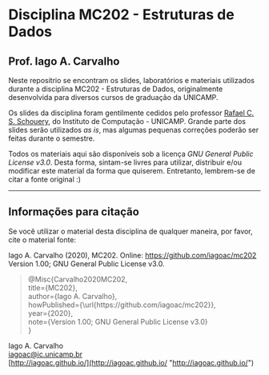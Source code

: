# Disciplina MC202 - Estruturas de Dados

## Prof. Iago A. Carvalho

Neste repositrio se encontram os slides, laboratórios e materiais utilizados durante a disciplina MC202 - Estruturas de Dados, originalmente desenvolvida para diversos cursos de graduação da UNICAMP. 

Os slides da disciplina foram gentilmente cedidos pelo professor [Rafael C. S. Schouery](https://www.ic.unicamp.br/~rafael/ "Rafael C. S. Schouery"), do Instituto de Computação - UNICAMP. Grande parte dos slides serão utilizados *as is*, mas algumas pequenas correções poderão ser feitas durante o semestre. 

Todos os materiais aqui são disponíveis sob a licença _GNU General Public License v3.0_. Desta forma, sintam-se livres para utilizar, distribuir e/ou modificar este material da forma que quiserem. Entretanto, lembrem-se de citar a fonte original :)

------------

## Informações para citação

Se você utilizar o material desta disciplina de qualquer maneira, por favor, cite o material fonte:

Iago A. Carvalho (2020), MC202. Online: https://github.com/iagoac/mc202 Version 1.00; GNU General Public License v3.0.


> @Misc{Carvalho2020MC202,  
title={MC202},  
author={Iago A. Carvalho},   
howPublished={\url{https&#58;//github\.com/iagoac/mc202}},  
year={2020},  
note={Version 1.00; GNU General Public License v3.0}  
}


Iago A. Carvalho  
iagoac@ic.unicamp.br  
[http://iagoac.github.io/](http://iagoac.github.io/ "http://iagoac.github.io/")

